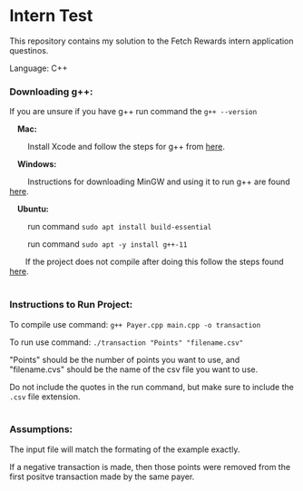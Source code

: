 # Intern Test
This repository contains my solution to the Fetch Rewards intern application questinos.

Language: C++

<h3>  Downloading g++: </h3>

If you are unsure if you have g++ run command the ``g++ --version``

&emsp;**Mac:**

&emsp; &emsp;Install Xcode and follow the steps for g++ from [here](https://developer.apple.com/xcode/).
<br />

&emsp;**Windows:**

&emsp; &emsp;Instructions for downloading MinGW and using it to run g++ are found [here](https://semicolon.dev/windows/how-to-install-mingw-gcc-g-compiler-windows-10-11-2023). 
<br />

&emsp;**Ubuntu:**

&emsp;&emsp; run command ``sudo apt install build-essential``

&emsp;&emsp; run command ``sudo apt -y install g++-11``

&emsp;&emsp;If the project does not compile after doing this follow the steps found [here](https://linuxhint.com/install-and-use-g-on-ubuntu/).
<br />
<br />

<h3>Instructions to Run Project:</h3>

To compile use command: ``g++ Payer.cpp main.cpp -o transaction``

To run use command: ``./transaction "Points" "filename.csv"``

"Points" should be the number of points you want to use, and "filename.cvs" should be the name of the csv file you want to use. 

Do not include the quotes in the run command, but make sure to include the ``.csv`` file extension.
<br />
<br />
    
<h3>Assumptions:</h3>

The input file will match the formating of the example exactly.

If a negative transaction is made, then those points were removed from the first positve transaction made by the same payer.
